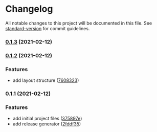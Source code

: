 # Changelog

All notable changes to this project will be documented in this file. See [standard-version](https://github.com/conventional-changelog/standard-version) for commit guidelines.

### [0.1.3](https://github.com/guidroid/awesome.md/compare/v0.1.2...v0.1.3) (2021-02-12)

### [0.1.2](https://github.com/guidroid/awesome.md/compare/v0.1.1...v0.1.2) (2021-02-12)


### Features

* add layout structure ([7608323](https://github.com/guidroid/awesome.md/commit/7608323f17a248d628d4ddaf9e523d3c0be05fd1))

### 0.1.1 (2021-02-12)


### Features

* add initial project files ([375897e](https://github.com/guidroid/awesome.md/commit/375897e253c6f6d611d0f88c5776cc27db4fd289))
* add release generator ([2fddf35](https://github.com/guidroid/awesome.md/commit/2fddf35ca12e2c8b4e9e57043c10de29128bbb4f))

